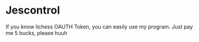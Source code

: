 # Jescontrol
If you know lichess OAUTH Token, you can easily use my program. Just pay me 5 bucks, please huuh
